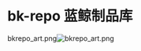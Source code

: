 # bk-repo 蓝鲸制品库

bkrepo_art.png![bkrepo_art.png](/uploads/C02F99E932E54DE69F6DB6C6F050AD70/bkrepo_art.png)

